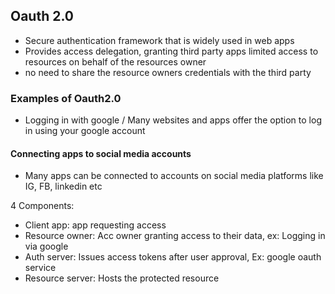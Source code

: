 ## Oauth 2.0
- Secure authentication framework that is widely used in web apps
- Provides access delegation, granting third party apps limited access to resources on behalf of the resources owner
- no need to share the resource owners credentials with the third party

### Examples of Oauth2.0 
- Logging in with google / Many websites and apps offer the option to log in using your google account

#### Connecting apps to social media accounts 
- Many apps can be connected to accounts on social media platforms like IG, FB, linkedin etc

4 Components: 
- Client app: app requesting access
- Resource owner: Acc owner granting access to their data, ex: Logging in via google
- Auth server: Issues access tokens after user approval, Ex: google oauth service
- Resource server: Hosts the protected resource
